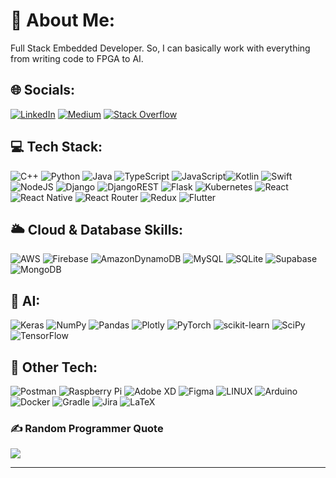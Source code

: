 # 💫 About Me:
Full Stack Embedded Developer. So, I can basically work with everything from writing code to FPGA to AI.


## 🌐 Socials:
[![LinkedIn](https://img.shields.io/badge/LinkedIn-%230077B5.svg?logo=linkedin&logoColor=white)](https://linkedin.com/in/bala-subramanyam/) [![Medium](https://img.shields.io/badge/Medium-12100E?logo=medium&logoColor=white)](https://medium.com/@kondaveetibalasubramanyam) [![Stack Overflow](https://img.shields.io/badge/-Stackoverflow-FE7A16?logo=stack-overflow&logoColor=white)](https://stackoverflow.com/users/15304803/balu-k)

## 💻 Tech Stack:
![C++](https://img.shields.io/badge/c++-%2300599C.svg?style=for-the-badge&logo=c%2B%2B&logoColor=white) ![Python](https://img.shields.io/badge/python-3670A0?style=for-the-badge&logo=python&logoColor=ffdd54) ![Java](https://img.shields.io/badge/java-%23ED8B00.svg?style=for-the-badge&logo=java&logoColor=white)
 ![TypeScript](https://img.shields.io/badge/typescript-%23007ACC.svg?style=for-the-badge&logo=typescript&logoColor=white) ![JavaScript](https://img.shields.io/badge/javascript-%23323330.svg?style=for-the-badge&logo=javascript&logoColor=%23F7DF1E)![Kotlin](https://img.shields.io/badge/kotlin-%230095D5.svg?style=for-the-badge&logo=kotlin&logoColor=white) ![Swift](https://img.shields.io/badge/swift-F54A2A?style=for-the-badge&logo=swift&logoColor=white)
![NodeJS](https://img.shields.io/badge/node.js-6DA55F?style=for-the-badge&logo=node.js&logoColor=white) ![Django](https://img.shields.io/badge/django-%23092E20.svg?style=for-the-badge&logo=django&logoColor=white) ![DjangoREST](https://img.shields.io/badge/DJANGO-REST-ff1709?style=for-the-badge&logo=django&logoColor=white&color=ff1709&labelColor=gray) ![Flask](https://img.shields.io/badge/flask-%23000.svg?style=for-the-badge&logo=flask&logoColor=white) ![Kubernetes](https://img.shields.io/badge/kubernetes-%23326ce5.svg?style=for-the-badge&logo=kubernetes&logoColor=white)
 ![React](https://img.shields.io/badge/react-%2320232a.svg?style=for-the-badge&logo=react&logoColor=%2361DAFB) ![React Native](https://img.shields.io/badge/react_native-%2320232a.svg?style=for-the-badge&logo=react&logoColor=%2361DAFB) ![React Router](https://img.shields.io/badge/React_Router-CA4245?style=for-the-badge&logo=react-router&logoColor=white) ![Redux](https://img.shields.io/badge/redux-%23593d88.svg?style=for-the-badge&logo=redux&logoColor=white) ![Flutter](https://img.shields.io/badge/Flutter-%2302569B.svg?style=for-the-badge&logo=Flutter&logoColor=white)

## 🌥️ Cloud & Database Skills:
![AWS](https://img.shields.io/badge/AWS-%23FF9900.svg?style=for-the-badge&logo=amazon-aws&logoColor=white) ![Firebase](https://img.shields.io/badge/firebase-%23039BE5.svg?style=for-the-badge&logo=firebase) ![AmazonDynamoDB](https://img.shields.io/badge/Amazon%20DynamoDB-4053D6?style=for-the-badge&logo=Amazon%20DynamoDB&logoColor=white) ![MySQL](https://img.shields.io/badge/mysql-%2300f.svg?style=for-the-badge&logo=mysql&logoColor=white) ![SQLite](https://img.shields.io/badge/sqlite-%2307405e.svg?style=for-the-badge&logo=sqlite&logoColor=white) ![Supabase](https://img.shields.io/badge/Supabase-3ECF8E?style=for-the-badge&logo=supabase&logoColor=white) ![MongoDB](https://img.shields.io/badge/MongoDB-%234ea94b.svg?style=for-the-badge&logo=mongodb&logoColor=white) 

## 🤖 AI:
![Keras](https://img.shields.io/badge/Keras-%23D00000.svg?style=for-the-badge&logo=Keras&logoColor=white) ![NumPy](https://img.shields.io/badge/numpy-%23013243.svg?style=for-the-badge&logo=numpy&logoColor=white) ![Pandas](https://img.shields.io/badge/pandas-%23150458.svg?style=for-the-badge&logo=pandas&logoColor=white) ![Plotly](https://img.shields.io/badge/Plotly-%233F4F75.svg?style=for-the-badge&logo=plotly&logoColor=white) ![PyTorch](https://img.shields.io/badge/PyTorch-%23EE4C2C.svg?style=for-the-badge&logo=PyTorch&logoColor=white) ![scikit-learn](https://img.shields.io/badge/scikit--learn-%23F7931E.svg?style=for-the-badge&logo=scikit-learn&logoColor=white) ![SciPy](https://img.shields.io/badge/SciPy-%230C55A5.svg?style=for-the-badge&logo=scipy&logoColor=%white) ![TensorFlow](https://img.shields.io/badge/TensorFlow-%23FF6F00.svg?style=for-the-badge&logo=TensorFlow&logoColor=white)


## 🤔 Other Tech:
![Postman](https://img.shields.io/badge/Postman-FF6C37?style=for-the-badge&logo=postman&logoColor=white) ![Raspberry Pi](https://img.shields.io/badge/-RaspberryPi-C51A4A?style=for-the-badge&logo=Raspberry-Pi) ![Adobe XD](https://img.shields.io/badge/Adobe%20XD-470137?style=for-the-badge&logo=Adobe%20XD&logoColor=#FF61F6) ![Figma](https://img.shields.io/badge/figma-%23F24E1E.svg?style=for-the-badge&logo=figma&logoColor=white) ![LINUX](https://img.shields.io/badge/Linux-FCC624?style=for-the-badge&logo=linux&logoColor=black) ![Arduino](https://img.shields.io/badge/-Arduino-00979D?style=for-the-badge&logo=Arduino&logoColor=white) ![Docker](https://img.shields.io/badge/docker-%230db7ed.svg?style=for-the-badge&logo=docker&logoColor=white) ![Gradle](https://img.shields.io/badge/Gradle-02303A.svg?style=for-the-badge&logo=Gradle&logoColor=white) ![Jira](https://img.shields.io/badge/jira-%230A0FFF.svg?style=for-the-badge&logo=jira&logoColor=white) ![LaTeX](https://img.shields.io/badge/latex-%23008080.svg?style=for-the-badge&logo=latex&logoColor=white)

<!--# 📊 GitHub Stats:
 ![](https://github-readme-stats.vercel.app/api?username=BalaKondaveeti&theme=dark&hide_border=false&include_all_commits=false&count_private=false)<br/> 
![](https://github-readme-streak-stats.herokuapp.com/?user=BalaKondaveeti&theme=dark&hide_border=false)<br/>
![](https://github-readme-stats.vercel.app/api/top-langs/?username=BalaKondaveeti&theme=dark&hide_border=false&include_all_commits=false&count_private=false&layout=compact) -->

### ✍️ Random Programmer Quote
![](https://quotes-github-readme.vercel.app/api?type=horizontal&theme=radical)

---
<!-- [![](https://visitcount.itsvg.in/api?id=BalaKondaveeti&icon=0&color=0)](https://visitcount.itsvg.in) -->

<!-- Proudly created with GPRM ( https://gprm.itsvg.in ) -->
